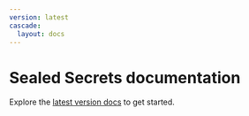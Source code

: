 ```yaml
---
version: latest
cascade:
  layout: docs
---
```


# Sealed Secrets documentation

Explore the [latest version docs](./latest/) to get started.
